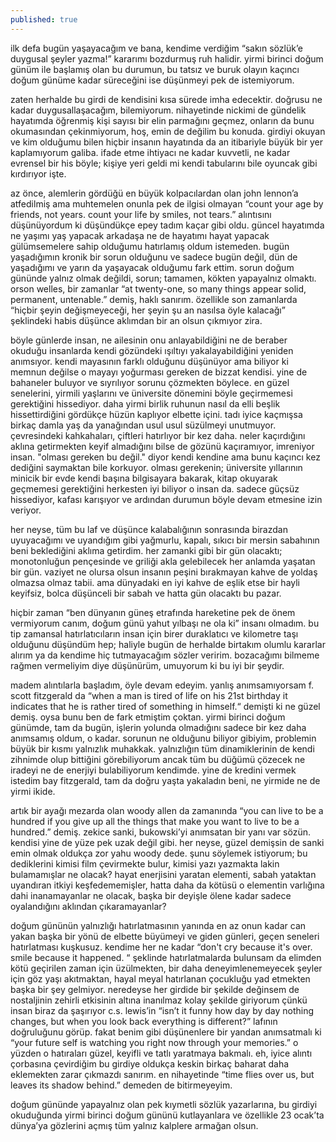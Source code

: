 ```yaml
---
published: true
---
```

ilk defa bugün yaşayacağım ve bana, kendime verdiğim “sakın sözlük’e duygusal şeyler yazma!” kararımı bozdurmuş ruh halidir. yirmi birinci doğum günüm ile başlamış olan bu durumun, bu tatsız ve buruk olayın kaçıncı doğum günüme kadar süreceğini ise düşünmeyi pek de istemiyorum.

zaten herhalde bu girdi de kendisini kısa sürede imha edecektir. doğrusu ne kadar duygusallaşacağım, bilemiyorum. nihayetinde nickimi de gündelik hayatımda öğrenmiş kişi sayısı bir elin parmağını geçmez, onların da bunu okumasından çekinmiyorum, hoş, emin de değilim bu konuda. girdiyi okuyan ve kim olduğumu bilen hiçbir insanın hayatında da an itibariyle büyük bir yer kaplamıyorum galiba. ifade etme ihtiyacı ne kadar kuvvetli, ne kadar evrensel bir his böyle; kişiye yeri geldi mi kendi tabularını bile oyuncak gibi kırdırıyor işte.

az önce, alemlerin gördüğü en büyük kolpacılardan olan john lennon’a atfedilmiş ama muhtemelen onunla pek de ilgisi olmayan “count your age by friends, not years. count your life by smiles, not tears.” alıntısını düşünüyordum ki düşündükçe epey tadım kaçar gibi oldu. güncel hayatımda ne yaşımı yaş yapacak arkadaşa ne de hayatımı hayat yapacak gülümsemelere sahip olduğumu hatırlamış oldum istemeden. bugün yaşadığımın kronik bir sorun olduğunu ve sadece bugün değil, dün de yaşadığımı ve yarın da yaşayacak olduğumu fark ettim. sorun doğum gününde yalnız olmak değildi, sorun; tamamen, kökten yapayalnız olmaktı. orson welles, bir zamanlar “at twenty-one, so many things appear solid, permanent, untenable.” demiş, haklı sanırım. özellikle son zamanlarda “hiçbir şeyin değişmeyeceği, her şeyin şu an nasılsa öyle kalacağı” şeklindeki habis düşünce aklımdan bir an olsun çıkmıyor zira.

böyle günlerde insan, ne ailesinin onu anlayabildiğini ne de beraber okuduğu insanlarda kendi gözündeki ışıltıyı yakalayabildiğini yeniden anımsıyor. kendi mayasının farklı olduğunu düşünüyor ama biliyor ki memnun değilse o mayayı yoğurması gereken de bizzat kendisi. yine de bahaneler buluyor ve sıyrılıyor sorunu çözmekten böylece. en güzel senelerini, yirmili yaşlarını ve üniversite dönemini böyle geçirmemesi gerektiğini hissediyor. daha yirmi birlik ruhunun nasıl da elli beşlik hissettirdiğini gördükçe hüzün kaplıyor elbette içini. tadı iyice kaçmışsa birkaç damla yaş da yanağından usul usul süzülmeyi unutmuyor. çevresindeki kahkahaları, çiftleri hatırlıyor bir kez daha. neler kaçırdığını aklına getirmekten keyif almadığını bilse de gözünü kaçıramıyor, imreniyor insan. "olması gereken bu değil." diyor kendi kendine ama bunu kaçıncı kez dediğini saymaktan bile korkuyor. olması gerekenin; üniversite yıllarının minicik bir evde kendi başına bilgisayara bakarak, kitap okuyarak geçmemesi gerektiğini herkesten iyi biliyor o insan da. sadece güçsüz hissediyor, kafası karışıyor ve ardından durumun böyle devam etmesine izin veriyor.

her neyse, tüm bu laf ve düşünce kalabalığının sonrasında birazdan uyuyacağımı ve uyandığım gibi yağmurlu, kapalı, sıkıcı bir mersin sabahının beni beklediğini aklıma getirdim. her zamanki gibi bir gün olacaktı; monotonluğun pençesinde ve griliği akla gelebilecek her anlamda yaşatan bir gün. vaziyet ne olursa olsun insanın peşini bırakmayan kahve de yoldaş olmazsa olmaz tabii. ama dünyadaki en iyi kahve de eşlik etse bir hayli keyifsiz, bolca düşünceli bir sabah ve hatta gün olacaktı bu pazar.

hiçbir zaman “ben dünyanın güneş etrafında hareketine pek de önem vermiyorum canım, doğum günü yahut yılbaşı ne ola ki” insanı olmadım. bu tip zamansal hatırlatıcıların insan için birer duraklatıcı ve kilometre taşı olduğunu düşündüm hep; haliyle bugün de herhalde birtakım olumlu kararlar alırım ya da kendime hiç tutmayacağım sözler veririm. bozacağımı bilmeme rağmen vermeliyim diye düşünürüm, umuyorum ki bu iyi bir şeydir.

madem alıntılarla başladım, öyle devam edeyim. yanlış anımsamıyorsam f. scott fitzgerald da “when a man is tired of life on his 21st birthday it indicates that he is rather tired of something in himself.“ demişti ki ne güzel demiş. oysa bunu ben de fark etmiştim çoktan. yirmi birinci doğum günümde, tam da bugün, işlerin yolunda olmadığını sadece bir kez daha anımsamış oldum, o kadar. sorunun ne olduğunu biliyor gibiyim, problemin büyük bir kısmı yalnızlık muhakkak. yalnızlığın tüm dinamiklerinin de kendi zihnimde olup bittiğini görebiliyorum ancak tüm bu düğümü çözecek ne iradeyi ne de enerjiyi bulabiliyorum kendimde. yine de kredini vermek istedim bay fitzgerald, tam da doğru yaşta yakaladın beni, ne yirmide ne de yirmi ikide.

artık bir ayağı mezarda olan woody allen da zamanında “you can live to be a hundred if you give up all the things that make you want to live to be a hundred.” demiş. zekice sanki, bukowski’yi anımsatan bir yanı var sözün. kendisi yine de yüze pek uzak değil gibi. her neyse, güzel demişsin de sanki emin olmak oldukça zor yahu woody dede. şunu söylemek istiyorum; bu dediklerini kimisi film çevirmekte bulur, kimisi yazı yazmakta lakin bulamamışlar ne olacak? hayat enerjisini yaratan elementi, sabah yataktan uyandıran itkiyi keşfedememişler, hatta daha da kötüsü o elementin varlığına dahi inanamayanlar ne olacak, başka bir deyişle ölene kadar sadece oyalandığını aklından çıkaramayanlar?

doğum gününün yalnızlığı hatırlatmasının yanında en az onun kadar can yakan başka bir yönü de elbette büyümeyi ve giden günleri, geçen seneleri hatırlatması kuşkusuz. kendime her ne kadar “don't cry because it's over. smile because it happened. “ şeklinde hatırlatmalarda bulunsam da elimden kötü geçirilen zaman için üzülmekten, bir daha deneyimlenemeyecek şeyler için göz yaşı akıtmaktan, hayal meyal hatırlanan çocukluğu yad etmekten başka bir şey gelmiyor. neredeyse her girdide bir şekilde değinsem de nostaljinin zehirli etkisinin altına inanılmaz kolay şekilde giriyorum çünkü insan biraz da şaşırıyor c.s. lewis’in “isn’t it funny how day by day nothing changes, but when you look back everything is different?” lafının doğruluğunu görüp. fakat benim gibi düşünenlere bir yandan anımsatmalı ki “your future self is watching you right now through your memories.” o yüzden o hatıraları güzel, keyifli ve tatlı yaratmaya bakmalı. eh, iyice alıntı çorbasına çevirdiğim bu girdiye oldukça keskin birkaç baharat daha eklemekten zarar çıkmazdı sanırım. en nihayetinde “time flies over us, but leaves its shadow behind.” demeden de bitirmeyeyim.

doğum gününde yapayalnız olan pek kıymetli sözlük yazarlarına, bu girdiyi okuduğunda yirmi birinci doğum gününü kutlayanlara ve özellikle 23 ocak’ta dünya’ya gözlerini açmış tüm yalnız kalplere armağan olsun.
